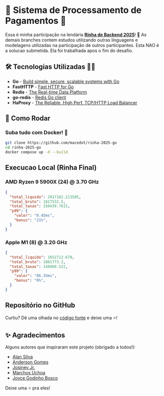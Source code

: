 # 💸 Sistema de Processamento de Pagamentos 💸

Essa é minha participação na lendária [**Rinha de Backend 2025**](https://github.com/zanfranceschi/rinha-de-backend-2025)! 🥊
As demais branches contem estudos utilizando outras linguagens e modelagens utilizadas na participação de outros participantes.
Esta NAO é a solucao submetida. Ela foi trabalhada apos o fim do desafio.

## 🛠️ Tecnologias Utilizadas 👨‍💻

* **Go** - [Build simple, secure, scalable systems with Go](https://go.dev/)
* **FastHTTP** - [Fast HTTP for Go](https://github.com/valyala/fasthttp)
* **Redis** - [The Real-time Data Platform](https://redis.io/)
* **go-redis** - [Redis Go client](https://github.com/redis/go-redis)
* **HaProxy** - [The Reliable, High Perf. TCP/HTTP Load Balancer](https://www.haproxy.org/)

## 🚀 Como Rodar

### Suba tudo com Docker! 🐳

```bash
git clone https://github.com/macedot/rinha-2025-go
cd rinha-2025-go
docker compose up -d --build
```

## Execucao Local (Rinha Final)

### AMD Ryzen 9 5900X (24) @ 3.70 GHz

```json
{
  "total_liquido": 2017182.213585,
  "total_bruto": 1817532.5,
  "total_taxas": 150439.7615,
  "p99": {
    "valor": "0.45ms",
    "bonus": "21%",
  }
}
```

### Apple M1 (8) @ 3.20 GHz

```json
{
  "total_liquido": 1652712.678,
  "total_bruto": 1801773.2,
  "total_taxas": 149060.522,
  "p99": {
    "valor": "86.35ms",
    "bonus": "0%",
  }
}
```

## Repositório no GitHub

Curtiu? Dê uma olhada no [código fonte](https://github.com/macedot/rinha-2025-go) e deixe uma ⭐!

## ✨ Agradecimentos

Alguns autores que inspiraram este projeto (obrigado a todos!):

* [Alan Silva](https://github.com/alan-venv/rinha-de-backend-2025)
* [Anderson Gomes](https://github.com/andersongomes001/rinha-2025/)
* [Josiney Jr.](https://github.com/JosineyJr/rdb25_02)
* [Marchos Uchoa](https://git.uchoamp.dev/uchoamp/zig-pay)
* [Joyce Godinho Bosco](https://github.com/joycegodinho/rinha-2025)

Deixe uma ⭐ pra eles!
